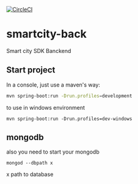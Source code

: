 [![CircleCI](https://circleci.com/gh/dads-software-brotherhood/smartcity-back.svg?style=svg)](https://circleci.com/gh/dads-software-brotherhood/smartcity-back)

# smartcity-back

Smart city SDK Banckend

## Start project

In a console, just use a maven's way:

```bash
mvn spring-boot:run -Drun.profiles=development
```
to use in windows environment
```
mvn spring-boot:run -Drun.profiles=dev-windows
```

## mongodb

also you need to start your mongodb

```
mongod --dbpath x
```
x path to database


